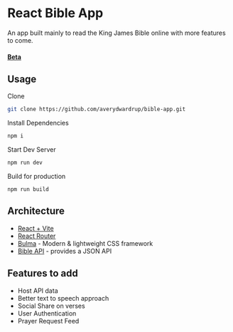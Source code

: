 # React Bible App

An app built mainly to read the King James Bible online with more features to come.

#### [Beta](https://bible.averywardrup.me)

## Usage

Clone

```zsh
git clone https://github.com/averydwardrup/bible-app.git
```

Install Dependencies

```zsh
npm i
```

Start Dev Server

```zsh
npm run dev
```

Build for production

```
npm run build
```

## Architecture

- [React + Vite](https://vite.dev/guide/)
- [React Router](https://reactrouter.com/home)
- [Bulma](https://bulma.io) - Modern & lightweight CSS framework
- [Bible API](https://bible-api.com) - provides a JSON API

## Features to add

- Host API data
- Better text to speech approach
- Social Share on verses
- User Authentication
- Prayer Request Feed
